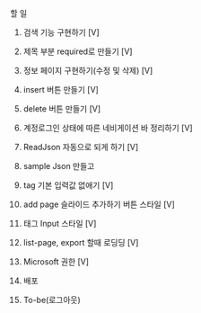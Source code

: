 할 일

1. 검색 기능 구현하기 [V]
2. 제목 부분 required로 만들기 [V]

3. 정보 페이지 구현하기(수정 및 삭제) [V]
4. insert 버튼 만들기 [V]
5. delete 버튼 만들기 [V]

6. 계정로그인 상태에 따른 네비게이션 바 정리하기 [V]
7. ReadJson 자동으로 되게 하기 [V]

8. sample Json 만들고
9. tag 기본 입력값 없애기 [V]

10. add page 슬라이드 추가하기 버튼 스타일 [V]
11. 태그 Input 스타일 [V]

12. list-page, export 할때 로딩딩 [V]
13. Microsoft 권한 [V]

14. 배포
15. To-be(로그아웃)
